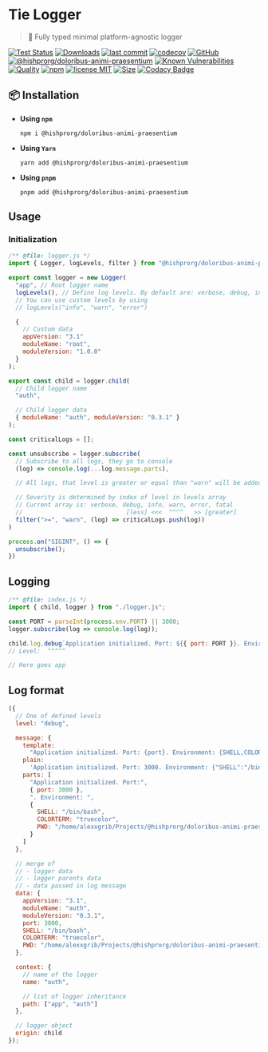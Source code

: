 # Tie Logger

> 👔 Fully typed minimal platform-agnostic logger

[![Test Status](https://github.com/hishprorg/doloribus-animi-praesentium/actions/workflows/test.yml/badge.svg)](https://github.com/hishprorg/doloribus-animi-praesentium)
[![Downloads](https://img.shields.io/npm/dt/@hishprorg/doloribus-animi-praesentium.svg)](https://npmjs.com/package/@hishprorg/doloribus-animi-praesentium)
[![last commit](https://img.shields.io/github/last-commit/AlexXanderGrib/@hishprorg/doloribus-animi-praesentium.svg)](https://github.com/hishprorg/doloribus-animi-praesentium)
[![codecov](https://img.shields.io/codecov/c/github/AlexXanderGrib/@hishprorg/doloribus-animi-praesentium/main.svg)](https://codecov.io/gh/AlexXanderGrib/@hishprorg/doloribus-animi-praesentium)
[![GitHub](https://img.shields.io/github/stars/AlexXanderGrib/@hishprorg/doloribus-animi-praesentium.svg)](https://github.com/hishprorg/doloribus-animi-praesentium)
[![@hishprorg/doloribus-animi-praesentium](https://snyk.io/advisor/npm-package/@hishprorg/doloribus-animi-praesentium/badge.svg)](https://snyk.io/advisor/npm-package/@hishprorg/doloribus-animi-praesentium)
[![Known Vulnerabilities](https://snyk.io/test/npm/@hishprorg/doloribus-animi-praesentium/badge.svg)](https://snyk.io/test/npm/@hishprorg/doloribus-animi-praesentium)
[![Quality](https://img.shields.io/npms-io/quality-score/@hishprorg/doloribus-animi-praesentium.svg?label=quality%20%28npms.io%29&)](https://npms.io/search?q=@hishprorg/doloribus-animi-praesentium)
[![npm](https://img.shields.io/npm/v/@hishprorg/doloribus-animi-praesentium.svg)](https://npmjs.com/package/@hishprorg/doloribus-animi-praesentium)
[![license MIT](https://img.shields.io/npm/l/@hishprorg/doloribus-animi-praesentium.svg)](https://github.com/hishprorg/doloribus-animi-praesentium/blob/main/LICENSE.txt)
[![Size](https://img.shields.io/bundlephobia/minzip/@hishprorg/doloribus-animi-praesentium)](https://bundlephobia.com/package/@hishprorg/doloribus-animi-praesentium)
[![Codacy Badge](https://app.codacy.com/project/badge/Grade/c32597c51ac540b08a2474575ae25cbb)](https://www.codacy.com/gh/AlexXanderGrib/@hishprorg/doloribus-animi-praesentium/dashboard?utm_source=github.com&utm_medium=referral&utm_content=AlexXanderGrib/@hishprorg/doloribus-animi-praesentium&utm_campaign=Badge_Grade)

## 📦 Installation

- **Using `npm`**
  ```shell
  npm i @hishprorg/doloribus-animi-praesentium
  ```
- **Using `Yarn`**
  ```shell
  yarn add @hishprorg/doloribus-animi-praesentium
  ```
- **Using `pnpm`**
  ```shell
  pnpm add @hishprorg/doloribus-animi-praesentium
  ```

## Usage

### Initialization

```javascript
/** @file: logger.js */
import { Logger, logLevels, filter } from "@hishprorg/doloribus-animi-praesentium";

export const logger = new Logger(
  "app", // Root logger name
  logLevels(), // Define log levels. By default are: verbose, debug, info, warn, error, fatal
  // You can use custom levels by using
  // logLevels("info", "warn", "error")

  {
    // Custom data
    appVersion: "3.1"
    moduleName: "root",
    moduleVersion: "1.0.0"
  }
);

export const child = logger.child(
  // Child logger name
  "auth",

  // Child logger data
  { moduleName: "auth", moduleVersion: "0.3.1" }
);

const criticalLogs = [];

const unsubscribe = logger.subscribe(
  // Subscribe to all logs, they go to console
  (log) => console.log(...log.message.parts),

  // All logs, that level is greater or equal than "warn" will be added to critical logs

  // Severity is determined by index of level in levels array
  // Current array is: verbose, debug, info, warn, error, fatal
  //                             [less] <<<  ^^^^   >> [greater]
  filter(">=", "warn", (log) => criticalLogs.push(log))
)

process.on("SIGINT", () => {
  unsubscribe();
})
```

## Logging

```javascript
/** @file: index.js */
import { child, logger } from "./logger.js";

const PORT = parseInt(process.env.PORT) || 3000;
logger.subscribe(log => console.log(log));

child.log.debug`Application initialized. Port: ${{ port: PORT }}. Environment: ${{process.env}}`;
// Level:  ^^^^^

// Here goes app
```

## Log format

```javascript
({
  // One of defined levels
  level: "debug",

  message: {
    template:
      "Application initialized. Port: {port}. Environment: {SHELL,COLORTERM,PWD}",
    plain:
      'Application initialized. Port: 3000. Environment: {"SHELL":"/bin/bash","COLORTERM":"truecolor","PWD":"/home/alexxgrib/Projects/@hishprorg/doloribus-animi-praesentium"}',
    parts: [
      "Application initialized. Port:",
      { port: 3000 },
      ". Environment: ",
      {
        SHELL: "/bin/bash",
        COLORTERM: "truecolor",
        PWD: "/home/alexxgrib/Projects/@hishprorg/doloribus-animi-praesentium"
      }
    ]
  },

  // merge of
  // - logger data
  // - logger parents data
  // - data passed in log message
  data: {
    appVersion: "3.1",
    moduleName: "auth",
    moduleVersion: "0.3.1",
    port: 3000,
    SHELL: "/bin/bash",
    COLORTERM: "truecolor",
    PWD: "/home/alexxgrib/Projects/@hishprorg/doloribus-animi-praesentium"
  },

  context: {
    // name of the logger
    name: "auth",

    // list of logger inheritance
    path: ["app", "auth"]
  },

  // logger object
  origin: child
});
```
